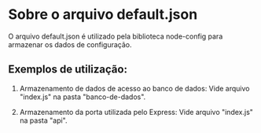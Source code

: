 
# Sobre o arquivo default.json

O arquivo default.json é utilizado pela biblioteca node-config para armazenar os dados de configuração.

## Exemplos de utilização:

1. Armazenamento de dados de acesso ao banco de dados: Vide arquivo "index.js" na pasta "banco-de-dados".

2. Armazenamento da porta utilizada pelo Express: Vide arquivo "index.js" na pasta "api".



